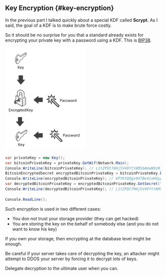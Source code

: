 ## Key Encryption {#key-encryption}

In the previous part I talked quickly about a special KDF called **Scrypt.** As I said, the goal of a KDF is to make brute force costly.  

So it should be no surprise for you that a standard already exists for encrypting your private key with a password using a KDF. This is [BIP38](http://www.codeproject.com/Articles/775226/NBitcoin-Cryptography-Part).  

![](../assets/EncryptedKey.png)  

```cs
var privateKey = new Key();
var bitcoinPrivateKey = privateKey.GetWif(Network.Main);
Console.WriteLine(bitcoinPrivateKey); // L1tZPQt7HHj5V49YtYAMSbAmwN9zRjajgXQt9gGtXhNZbcwbZk2r
BitcoinEncryptedSecret encryptedBitcoinPrivateKey = bitcoinPrivateKey.Encrypt("password");
Console.WriteLine(encryptedBitcoinPrivateKey); // 6PYKYQQgx947Be41aHGypBhK6TA5Xhi9TdPBkatV3fHbbKrdDoBoXFCyLK
var decryptedBitcoinPrivateKey = encryptedBitcoinPrivateKey.GetSecret("password");
Console.WriteLine(decryptedBitcoinPrivateKey); // L1tZPQt7HHj5V49YtYAMSbAmwN9zRjajgXQt9gGtXhNZbcwbZk2r

Console.ReadLine();
```  

Such encryption is used in two different cases:  

*   You don not trust your storage provider (they can get hacked)  
*   You are storing the key on the behalf of somebody else (and you do not want to know his key)  

If you own your storage, then encrypting at the database level might be enough.  

Be careful if your server takes care of decrypting the key, an attacker might attempt to DDOS your server by forcing it to decrypt lots of keys.  

Delegate decryption to the ultimate user when you can.  